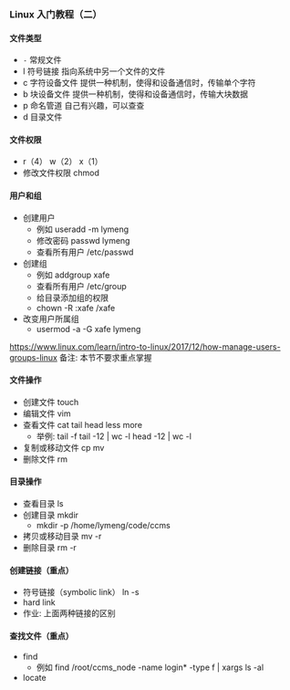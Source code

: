 ### Linux 入门教程（二）

#### 文件类型
- `-` 常规文件
- l 符号链接 指向系统中另一个文件的文件
- c 字符设备文件 提供一种机制，使得和设备通信时，传输单个字符
- b 块设备文件 提供一种机制，使得和设备通信时，传输大块数据
- p 命名管道 自己有兴趣，可以查查
- d 目录文件

#### 文件权限
- r（4） w（2） x（1）
- 修改文件权限 chmod

#### 用户和组
- 创建用户
  - 例如 useradd -m lymeng
  - 修改密码 passwd lymeng
  - 查看所有用户 /etc/passwd
- 创建组
  - 例如 addgroup xafe
  - 查看所有用户 /etc/group
  - 给目录添加组的权限
  - chown -R :xafe /xafe 	
- 改变用户所属组	
  - usermod -a -G xafe lymeng

https://www.linux.com/learn/intro-to-linux/2017/12/how-manage-users-groups-linux
备注: 本节不要求重点掌握	

#### 文件操作
- 创建文件 touch 
- 编辑文件 vim
- 查看文件 cat tail head less more
  - 举例: tail -f tail -12 | wc -l head -12 | wc -l
- 复制或移动文件 cp mv
- 删除文件 rm

#### 目录操作
- 查看目录 ls
- 创建目录 mkdir
  - mkdir -p /home/lymeng/code/ccms
- 拷贝或移动目录 mv -r 
- 删除目录 rm -r

#### 创建链接（重点）
- 符号链接（symbolic link） ln -s
- hard link
- 作业: 上面两种链接的区别

#### 查找文件（重点）
- find  
  - 例如 find /root/ccms_node -name login* -type f | xargs ls -al 
- locate

